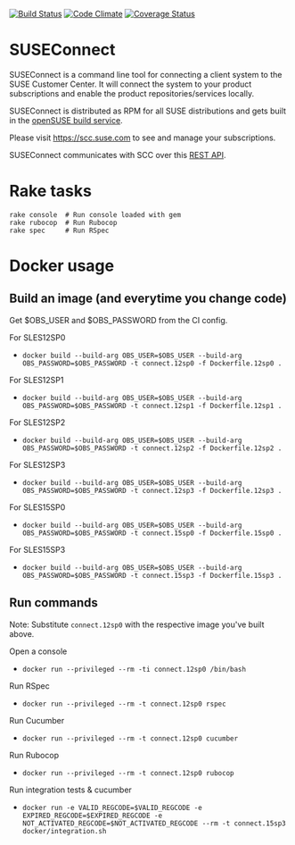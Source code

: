 [![Build Status](https://github.com/SUSE/connect/actions/workflows/ci_runner.yml/badge.svg)]()
[![Code Climate](https://codeclimate.com/github/SUSE/connect.png)](https://codeclimate.com/github/SUSE/connect)
[![Coverage Status](https://coveralls.io/repos/SUSE/connect/badge.png?branch=master)](https://coveralls.io/r/SUSE/connect)

# SUSEConnect

SUSEConnect is a command line tool for connecting a client system to the SUSE Customer Center.
It will connect the system to your product subscriptions and enable the product repositories/services locally.

SUSEConnect is distributed as RPM for all SUSE distributions and gets built in
the [openSUSE build service](https://build.opensuse.org/package/show/systemsmanagement:SCC/SUSEConnect).

Please visit https://scc.suse.com to see and manage your subscriptions.

SUSEConnect communicates with SCC over this [REST API](https://github.com/SUSE/connect/blob/master/doc/SCC-API-%28Implemented%29.md).

# Rake tasks

```
rake console  # Run console loaded with gem
rake rubocop  # Run Rubocop
rake spec     # Run RSpec
```

# Docker usage

## Build an image (and everytime you change code)

Get $OBS_USER and $OBS_PASSWORD from the CI config.


For SLES12SP0

* `docker build --build-arg OBS_USER=$OBS_USER --build-arg OBS_PASSWORD=$OBS_PASSWORD -t connect.12sp0 -f Dockerfile.12sp0 .`

For SLES12SP1

* `docker build --build-arg OBS_USER=$OBS_USER --build-arg OBS_PASSWORD=$OBS_PASSWORD -t connect.12sp1 -f Dockerfile.12sp1 .`

For SLES12SP2

* `docker build --build-arg OBS_USER=$OBS_USER --build-arg OBS_PASSWORD=$OBS_PASSWORD -t connect.12sp2 -f Dockerfile.12sp2 .`

For SLES12SP3

* `docker build --build-arg OBS_USER=$OBS_USER --build-arg OBS_PASSWORD=$OBS_PASSWORD -t connect.12sp3 -f Dockerfile.12sp3 .`

For SLES15SP0

* `docker build --build-arg OBS_USER=$OBS_USER --build-arg OBS_PASSWORD=$OBS_PASSWORD -t connect.15sp0 -f Dockerfile.15sp0 .`

For SLES15SP3

* `docker build --build-arg OBS_USER=$OBS_USER --build-arg OBS_PASSWORD=$OBS_PASSWORD -t connect.15sp3 -f Dockerfile.15sp3 .`

## Run commands

Note: Substitute `connect.12sp0` with the respective image you've built above.

Open a console

* `docker run --privileged --rm -ti connect.12sp0 /bin/bash`

Run RSpec

* `docker run --privileged --rm -t connect.12sp0 rspec`

Run Cucumber

* `docker run --privileged --rm -t connect.12sp0 cucumber`

Run Rubocop

* `docker run --privileged --rm -t connect.12sp0 rubocop`

Run integration tests & cucumber

* `docker run -e VALID_REGCODE=$VALID_REGCODE -e EXPIRED_REGCODE=$EXPIRED_REGCODE -e NOT_ACTIVATED_REGCODE=$NOT_ACTIVATED_REGCODE --rm -t connect.15sp3 docker/integration.sh`


